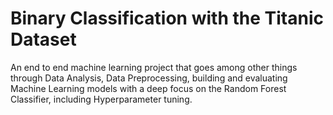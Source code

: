 # Binary Classification with the Titanic Dataset
An end to end machine learning project that goes among other things through Data Analysis, Data Preprocessing, building and evaluating Machine Learning models with a deep focus on the Random Forest Classifier, including Hyperparameter tuning. 

